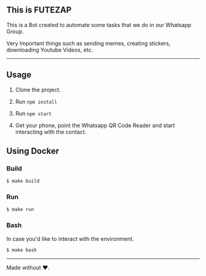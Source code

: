 ﻿## This is FUTEZAP


This is a Bot created to automate some tasks that we do in our Whatsapp Group.

Very Important things such as sending memes, creating stickers, downloading Youtube Videos, etc.

------


## Usage

1. Clone the project.

2. Run `npm install`

3. Run `npm start`

4. Get your phone, point the Whatsapp QR Code Reader and start interacting with the contact.


## Using Docker
### Build
```bash
$ make build
```

### Run
```bash
$ make run
```

### Bash
In case you'd like to interact with the environment.
```bash
$ make bash
```
------
Made without ❤.
